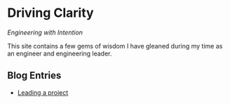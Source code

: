 # Driving Clarity
_Engineering with Intention_

This site contains a few gems of wisdom I have gleaned during my time as an engineer and engineering leader.

## Blog Entries
* [Leading a project](/blog/leading-a-project.md)
